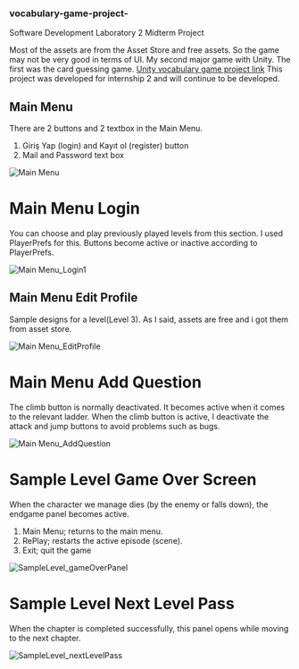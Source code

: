 ### vocabulary-game-project-
Software Development Laboratory 2 Midterm Project

Most of the assets are from the Asset Store and free assets. So the game may not be very good in terms of UI. My second major game with Unity. The first was the card guessing game. [Unity vocabulary game project link](https://github.com/MyscherzoTR/Unity-vocabulary-game-project) This project was developed for internship 2 and will continue to be developed.

## Main Menu
There are 2 buttons and 2 textbox in the Main Menu. 
1. Giriş Yap (login) and Kayıt ol (register) button
2. Mail and Password text box

![Main Menu](https://user-images.githubusercontent.com/51875713/132955545-7f03684a-59d3-40e2-913b-0a58eb9575c8.png)

# Main Menu Login
You can choose and play previously played levels from this section. I used PlayerPrefs for this. Buttons become active or inactive according to PlayerPrefs.

![Main Menu_Login1](https://user-images.githubusercontent.com/51875713/132955551-5086b8d0-fadc-46ca-bad0-e8e45e16e3ca.png)

## Main Menu Edit Profile
Sample designs for a level(Level 3). As I said, assets are free and i got them from asset store.

![Main Menu_EditProfile](https://user-images.githubusercontent.com/51875713/132955549-6613a2d8-836b-4b6d-ad5c-4e209174b323.png)

# Main Menu Add Question
The climb button is normally deactivated. It becomes active when it comes to the relevant ladder. When the climb button is active, I deactivate the attack and jump buttons to avoid problems such as bugs.


![Main Menu_AddQuestion](https://user-images.githubusercontent.com/51875713/132955548-2f4be538-156b-4a4c-8037-1384384ca317.png)


# Sample Level Game Over Screen
When the character we manage dies (by the enemy or falls down), the endgame panel becomes active.

1. Main Menu; returns to the main menu.
2. RePlay; restarts the active episode (scene).
3. Exit; quit the game

![SampleLevel_gameOverPanel](https://user-images.githubusercontent.com/51875713/132951936-7f637f6a-86ad-43ed-8bdf-23f2d7c98b3f.png)

# Sample Level Next Level Pass
When the chapter is completed successfully, this panel opens while moving to the next chapter.

![SampleLevel_nextLevelPass](https://user-images.githubusercontent.com/51875713/132951938-33f2c8a5-e5a4-4fd5-a8ec-34ddbfef69a4.png)
